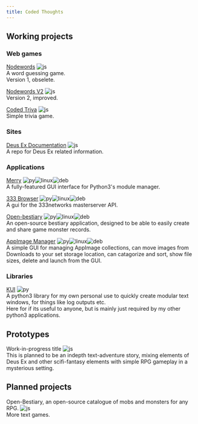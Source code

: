 ```yaml
---
title: Coded Thoughts
---
```


## Working projects

### Web games
[Nodewords](https://codedthoughts.github.io/nodewords/) ![js](https://codedthoughts.github.io/img/ctjs.svg)<br>
A word guessing game.<br>
Version 1, obselete.<br>

[Nodewords V2](https://codedthoughts.github.io/nodewords/) ![js](https://codedthoughts.github.io/img/ctjs.svg)<br> 
Version 2, improved.<br>

[Coded Triva](https://codedthoughts.github.io/trivia/) ![js](https://codedthoughts.github.io/img/ctjs.svg)<br> 
Simple trivia game.<br>

### Sites
[Deus Ex Documentation](https://deusexhq.github.io/) ![js](https://codedthoughts.github.io/img/ctjs.svg)<br> 
A repo for Deus Ex related information.<br>

### Applications
[Merry](https://github.com/Kaiz0r/Merry) ![py](https://codedthoughts.github.io/img/ctpyth.svg)![linux](https://codedthoughts.github.io/img/ctlinux.svg)![deb](https://codedthoughts.github.io/img/ctdeb.svg)<br> 
A fully-featured GUI interface for Python3's module manager.<br>

[333 Browser](https://github.com/Kaiz0r/333Browser) ![py](https://codedthoughts.github.io/img/ctpyth.svg)![linux](https://codedthoughts.github.io/img/ctlinux.svg)![deb](https://codedthoughts.github.io/img/ctdeb.svg)<br> 
A gui for the 333networks masterserver API.<br>

[Open-bestiary](https://github.com/Kaiz0r/open-bestiary) ![py](https://codedthoughts.github.io/img/ctpyth.svg)![linux](https://codedthoughts.github.io/img/ctlinux.svg)![deb](https://codedthoughts.github.io/img/ctdeb.svg) <br> 
An open-source bestiary application, designed to be able to easily create and share game monster records.<br>

[AppImage Manager](https://github.com/Kaiz0r/AppImages-Manager) ![py](https://codedthoughts.github.io/img/ctpyth.svg)![linux](https://codedthoughts.github.io/img/ctlinux.svg)![deb](https://codedthoughts.github.io/img/ctdeb.svg)<br> 
A simple GUI for managing AppImage collections, can move images from Downloads to your set storage location, can catagorize and sort, show file sizes, delete and launch from the GUI.<br>

### Libraries
[KUI](https://github.com/Kaiz0r/python3-kui) ![py](https://codedthoughts.github.io/img/ctpyth.svg)<br> 
A python3 library for my own personal use to quickly create modular text windows, for things like log outputs etc.<br>
Here for if its useful to anyone, but is mainly just required by my other python3 applications.

## Prototypes
Work-in-progress title ![js](https://codedthoughts.github.io/img/ctjs.svg)<br>
This is planned to be an indepth text-adventure story, mixing elements of Deus Ex and other scifi-fantasy elements with simple RPG gameplay in a mysterious setting.<br>

## Planned projects
Open-Bestiary, an open-source catalogue of mobs and monsters for any RPG. ![js](https://codedthoughts.github.io/img/ctjs.svg)<br>
More text games.<br>
